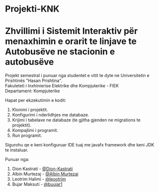 # Projekti-KNK

# Zhvillimi i Sistemit Interaktiv për menaxhimin e orarit te linjave te Autobusëve ne stacionin e autobusëve 

Projekt semestral i punuar nga studentet e vitit te dyte ne Universitetin e Prishtinës "Hasan Prishtina". </br>
Fakuleteti i Inxhinierise Elektrike dhe Kompjuterike - FIEK </br>
Departament: Kompjuterike </br>

Hapat per ekzekutimin e kodit: </br>
1. Klonimi i projektit.
2. Konfigurimi i nderlidhjes me databaze.
3. Krijimi i tabelave ne databaze (te gjitha gjenden ne migrations te projektit).
4. Kompajlimi i programit.
5. Run programit.

Sigurohu qe e keni konfiguruar IDE tuaj me javafx framework dhe keni JDK te instaluar.

Punuar nga: </br>
1. Dion Kastrati - [@Dion-Kastrati](https://github.com/Dion-Kastrati) </br>
2. Albin Murtezaj - [@Albin Murtezaj](https://github.com/AlbinMurtezaj) </br>
3. Leotrim Halimi - [@leootrim](https://github.com/leootrimi) </br>
4. Bujar Maksuti - [@buujar1](https://github.com/bujaar1) </br>
